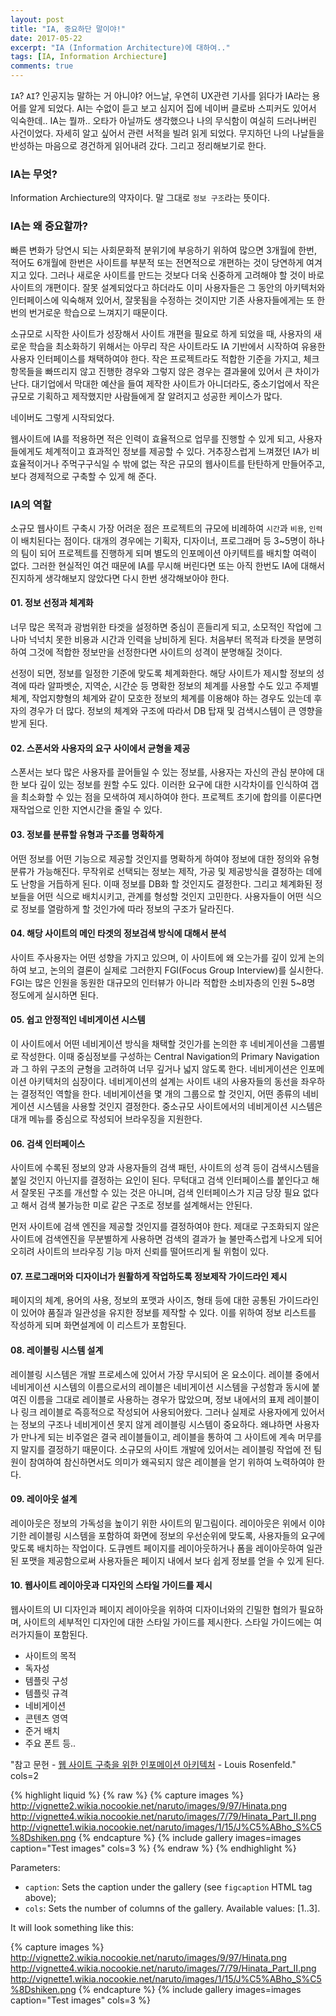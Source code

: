 ```yaml
---
layout: post
title: "IA, 중요하단 말이야!"
date: 2017-05-22
excerpt: "IA (Information Architecture)에 대하여.."
tags: [IA, Information Archiecture]
comments: true
---
```


`IA`? `AI`? 인공지능 말하는 거 아니야?
어느날, 우연히 UX관련 기사를 읽다가 IA라는 용어를 알게 되었다. 
AI는 수없이 듣고 보고 심지어 집에 네이버 클로바 스피커도 있어서 익숙한데.. IA는 뭘까.. 오타가 아닐까도 생각했으나 나의 무식함이 여실히 드러나버린 사건이었다.
자세히 알고 싶어서 관련 서적을 빌려 읽게 되었다.
무지하던 나의 나날들을 반성하는 마음으로 경건하게 읽어내려 갔다. 그리고 정리해보기로 한다.

### IA는 무엇?
Information Archiecture의 약자이다. 말 그대로 `정보 구조`라는 뜻이다. 

### IA는 왜 중요할까?
 빠른 변화가 당연시 되는 사회문화적 분위기에 부응하기 위하여 많으면 3개월에 한번, 적어도 6개월에 한번은 사이트를 부분적 또는 전면적으로 개편하는 것이 당연하게 여겨지고 있다. 
그러나 새로운 사이트를 만드는 것보다 더욱 신중하게 고려해야 할 것이 바로 사이트의 개편이다. 
잘못 설계되었다고 하더라도 이미 사용자들은 그 동안의 아키텍처와 인터페이스에 익숙해져 있어서, 잘못됨을 수정하는 것이지만 기존 사용자들에게는 또 한번의 번거로운 학습으로 느껴지기 때문이다. 

소규모로 시작한 사이트가 성장해서 사이트 개편을 필요로 하게 되었을 때, 사용자의 새로운 학습을 최소화하기 위해서는 아무리 작은 사이트라도 IA 기반에서 시작하여 유용한 사용자 인터페이스를 채택하여야 한다. 작은 프로젝트라도 적합한 기준을 가지고, 체크 항목들을 빠뜨리지 않고 진행한 경우와 그렇지 않은 경우는 결과물에 있어서 큰 차이가 난다. 대기업에서 막대한 예산을 들여 제작한 사이트가 아니더라도, 중소기업에서 작은 규모로 기획하고 제작했지만 사람들에게 잘 알려지고 성공한 케이스가 많다. 

네이버도 그렇게 시작되었다.

웹사이트에 IA를 적용하면 적은 인력이 효율적으로 업무를 진행할 수 있게 되고, 사용자들에게도 체계적이고 효과적인 정보를 제공할 수 있다. 거추장스럽게 느껴졌던 IA가 비효율적이거나 주먹구구식일 수 밖에 없는 작은 규모의 웹사이트를 탄탄하게 만들어주고, 보다 경제적으로 구축할 수 있게 해 준다.

### IA의 역할
소규모 웹사이트 구축시 가장 어려운 점은 프로젝트의 규모에 비례하여 `시간`과 `비용`, `인력`이 배치된다는 점이다. 
대개의 경우에는 기획자, 디자이너, 프로그래머 등 3~5명이 하나의 팀이 되어 프로젝트를 진행하게 되며 별도의 인포메이션 아키텍트를 배치할 여력이 없다. 
그러한 현실적인 여건 때문에 IA를 무시해 버린다면 또는 아직 한번도 IA에 대해서 진지하게 생각해보지 않았다면 다시 한번 생각해보아야 한다.

#### 01. 정보 선정과 체계화 
너무 많은 목적과 광범위한 타겟을 설정하면 중심이 흔들리게 되고, 소모적인 작업에 그나마 넉넉치 못한 비용과 시간과 인력을 낭비하게 된다. 처음부터 목적과 타겟을 분명히 하여 그것에 적합한 정보만을 선정한다면 사이트의 성격이 분명해질 것이다. 

선정이 되면, 정보를 일정한 기준에 맞도록 체계화한다. 해당 사이트가 제시할 정보의 성격에 따라 알파벳순, 지역순, 시간순 등 명확한 정보의 체계를 사용할 수도 있고 주제별 체계, 작업지향형의 체계와 같이 모호한 정보의 체계를 이용해야 하는 경우도 있는데 후자의 경우가 더 많다. 정보의 체계와 구조에 따라서 DB 탑재 및 검색시스템이 큰 영향을 받게 된다.

#### 02. 스폰서와 사용자의 요구 사이에서 균형을 제공
스폰서는 보다 많은 사용자를 끌어들일 수 있는 정보를, 사용자는 자신의 관심 분야에 대한 보다 깊이 있는 정보를 원할 수도 있다. 이러한 요구에 대한 시각차이를 인식하여 갭을 최소화할 수 있는 점을 모색하여 제시하여야 한다. 프로젝트 초기에 합의를 이룬다면 재작업으로 인한 지연시간을 줄일 수 있다.

#### 03. 정보를 분류할 유형과 구조를 명확하게
 어떤 정보를 어떤 기능으로 제공할 것인지를 명확하게 하여야 정보에 대한 정의와 유형 분류가 가능해진다. 무작위로 선택되는 정보는 제작, 가공 및 제공방식을 결정하는 데에도 난항을 거듭하게 된다. 이때 정보를 DB화 할 것인지도 결정한다. 그리고 체계화된 정보들을 어떤 식으로 배치시키고, 관계를 형성할 것인지 고민한다. 사용자들이 어떤 식으로 정보를 열람하게 할 것인가에 따라 정보의 구조가 달라진다. 
 
#### 04. 해당 사이트의 메인 타겟의 정보검색 방식에 대해서 분석
사이트 주사용자는 어떤 성향을 가지고 있으며, 이 사이트에 왜 오는가를 깊이 있게 논의하여 보고, 논의의 결론이 실제로 그러한지 FGI(Focus Group Interview)를 실시한다. FGI는 많은 인원을 동원한 대규모의 인터뷰가 아니라 적합한 소비자층의 인원 5~8명 정도에게 실시하면 된다.

#### 05. 쉽고 안정적인 네비게이션 시스템
이 사이트에서 어떤 네비게이션 방식을 채택할 것인가를 논의한 후 네비게이션을 그룹별로 작성한다. 이때 중심정보를 구성하는 Central Navigation의 Primary Navigation과 그 하위 구조의 균형을 고려하여 너무 깊거나 넓지 않도록 한다. 네비게이션은 인포메이션 아키텍처의 심장이다. 네비게이션의 설계는 사이트 내의 사용자들의 동선을 좌우하는 결정적인 역할을 한다. 네비게이션을 몇 개의 그룹으로 할 것인지, 어떤 종류의 네비게이션 시스템을 사용할 것인지 결정한다. 중소규모 사이트에서의 네비게이션 시스템은 대개 메뉴를 중심으로 작성되어 브라우징을 지원한다.

#### 06. 검색 인터페이스
사이트에 수록된 정보의 양과 사용자들의 검색 패턴, 사이트의 성격 등이 검색시스템을 붙일 것인지 아닌지를 결정하는 요인이 된다. 무턱대고 검색 인터페이스를 붙인다고 해서 잘못된 구조를 개선할 수 있는 것은 아니며, 검색 인터페이스가 지금 당장 필요 없다고 해서 검색 불가능한 미로 같은 구조로 정보를 설계해서는 안된다.

먼저 사이트에 검색 엔진을 제공할 것인지를 결정하여야 한다. 제대로 구조화되지 않은 사이트에 검색엔진을 무분별하게 사용하면 검색의 결과가 늘 불만족스럽게 나오게 되어 오히려 사이트의 브라우징 기능 마저 신뢰를 떨어뜨리게 될 위험이 있다. 

#### 07. 프로그래머와 디자이너가 원활하게 작업하도록 정보제작 가이드라인 제시
페이지의 체계, 용어의 사용, 정보의 포맷과 사이즈, 형태 등에 대한 공통된 가이드라인이 있어야 품질과 일관성을 유지한 정보를 제작할 수 있다. 이를 위하여 정보 리스트를 작성하게 되며 화면설계에 이 리스트가 포함된다.

#### 08. 레이블링 시스템 설계
레이블링 시스템은 개발 프로세스에 있어서 가장 무시되어 온 요소이다. 레이블 중에서 네비게이션 시스템의 이름으로서의 레이블은 네비게이션 시스템을 구성함과 동시에 붙여진 이름을 그대로 레이블로 사용하는 경우가 많았으며, 정보 내에서의 표제 레이블이나 링크 레이블로 즉흥적으로 작성되어 사용되어왔다. 그러나 실제로 사용자에게 있어서는 정보의 구조나 네비게이션 못지 않게 레이블링 시스템이 중요하다. 왜냐하면 사용자가 만나게 되는 비주얼은 결국 레이블들이고, 레이블을 통하여 그 사이트에 계속 머무를지 말지를 결정하기 때문이다. 소규모의 사이트 개발에 있어서는 레이블링 작업에 전 팀원이 참여하여 참신하면서도 의미가 왜곡되지 않은 레이블을 얻기 위하여 노력하여야 한다.

#### 09. 레이아웃 설계
레이아웃은 정보의 가독성을 높이기 위한 사이트의 밑그림이다. 레이아웃은 위에서 이야기한 레이블링 시스템을 포함하여 화면에 정보의 우선순위에 맞도록, 사용자들의 요구에 맞도록 배치하는 작업이다. 도큐멘트 페이지를 레이아웃하거나 폼을 레이아웃하여 일관된 포맷을 제공함으로써 사용자들은 페이지 내에서 보다 쉽게 정보를 얻을 수 있게 된다.

#### 10. 웹사이트 레이아웃과 디자인의 스타일 가이드를 제시
웹사이트의 UI 디자인과 페이지 레이아웃을 위하여 디자이너와의 긴밀한 협의가 필요하며, 사이트의 세부적인 디자인에 대한 스타일 가이드를 제시한다. 스타일 가이드에는 여러가지들이 포함된다.
* 사이트의 목적
* 독자성
* 템플릿 구성
* 템플릿 규격
* 네비게이션
* 콘텐츠 영역
* 준거 배치
* 주요 폰트 등..

"참고 문헌 - [웹 사이트 구축을 위한 인포메이션 아키텍처](https://book.naver.com/bookdb/book_detail.nhn?bid=53359) - Louis Rosenfeld." cols=2



{% highlight liquid %}
{% raw %}
{% capture images %}
	http://vignette2.wikia.nocookie.net/naruto/images/9/97/Hinata.png
	http://vignette4.wikia.nocookie.net/naruto/images/7/79/Hinata_Part_II.png
	http://vignette1.wikia.nocookie.net/naruto/images/1/15/J%C5%ABho_S%C5%8Dshiken.png
{% endcapture %}
{% include gallery images=images caption="Test images" cols=3 %}
{% endraw %}
{% endhighlight %}

Parameters:

- `caption`: Sets the caption under the gallery (see `figcaption` HTML tag above);
- `cols`: Sets the number of columns of the gallery.
Available values: [1..3].

It will look something like this:

{% capture images %}
	http://vignette2.wikia.nocookie.net/naruto/images/9/97/Hinata.png
	http://vignette4.wikia.nocookie.net/naruto/images/7/79/Hinata_Part_II.png
	http://vignette1.wikia.nocookie.net/naruto/images/1/15/J%C5%ABho_S%C5%8Dshiken.png
{% endcapture %}
{% include gallery images=images caption="Test images" cols=3 %}
